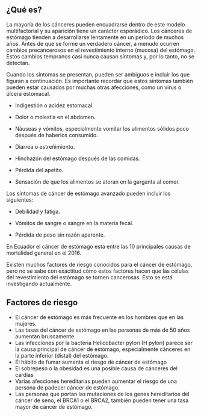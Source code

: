 ﻿## ¿Qué es?

La mayoría de los cánceres pueden encuadrarse dentro de este modelo multifactorial y su aparición tiene un carácter esporádico.
Los cánceres de estómago tienden a desarrollarse lentamente en un período de muchos años. Antes de que se forme un verdadero cáncer, a menudo ocurren cambios precancerosos en el revestimiento interno (mucosa) del estómago. Estos cambios tempranos casi nunca causan síntomas y, por lo tanto, no se detectan.

 Cuando los síntomas se presentan, pueden ser ambiguos e incluir los que figuran a continuación. Es importante recordar que estos síntomas también pueden estar causados por muchas otras afecciones, como un virus o úlcera estomacal.

-   Indigestión o acidez estomacal.
    
-   Dolor o molestia en el abdomen.
    
-   Náuseas y vómitos, especialmente vomitar los alimentos sólidos poco después de haberlos consumido.
    
-   Diarrea o estreñimiento.
    
-   Hinchazón del estómago después de las comidas.
    
-   Pérdida del apetito.
    
-   Sensación de que los alimentos se atoran en la garganta al comer.
    

Los síntomas de cáncer de estómago avanzado pueden incluir los siguientes:

-   Debilidad y fatiga.
    
-   Vómitos de sangre o sangre en la materia fecal.
    
-   Pérdida de peso sin razón aparente.

En Ecuador el cáncer de estómago esta entre las 10 principales causas de mortalidad general en el  2016.

Existen muchos factores de riesgo conocidos para el cáncer de estómago, pero no se sabe con exactitud cómo estos factores hacen que las células del revestimiento del estómago se tornen cancerosas. Esto se está investigando actualmente.
## Factores de riesgo
-	El cáncer de estómago es más frecuente en los hombres que en las mujeres.
-	Las tasas del cáncer de estómago en las personas de más de 50 años aumentan bruscamente.
-	Las infecciones por la bacteria Helicobacter pylori (H pylori) parece ser la causa principal de cáncer de estómago, especialmente cánceres en la parte inferior (distal) del estómago. 
-	El hábito de fumar aumenta el riesgo de cáncer de estómago
-	El sobrepeso o la obesidad es una posible causa de cánceres del cardias 
-	Varias afecciones hereditarias pueden aumentar el riesgo de una persona de padecer cáncer de estómago.
-	Las personas que portan las mutaciones de los genes hereditarios del cáncer de seno, el BRCA1 o el BRCA2, también pueden tener una tasa mayor de cáncer de estómago.

